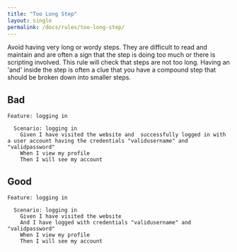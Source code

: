 ```yaml
---
title: "Too Long Step"
layout: single
permalink: /docs/rules/too-long-step/
---
```


Avoid having very long or wordy steps. They are difficult to read and maintain and are often a sign that the step is doing too much or there is scripting involved. This rule will check that steps are not too long. Having an 'and' inside the step is often a clue that you have a compound step that should be broken down into smaller steps.

## Bad

```gherkin
Feature: logging in

  Scenario: logging in
    Given I have visited the website and  successfully logged in with a user account having the credentials "validusername" and "validpassword"
    When I view my profile
    Then I will see my account
```

## Good

```gherkin
Feature: logging in

  Scenario: logging in
    Given I have visited the website
    And I have logged with credentials "validusername" and "validpassword"
    When I view my profile
    Then I will see my account
```
